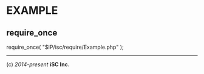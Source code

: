 EXAMPLE
====

## require_once
  require_once( "$IP/isc/require/Example.php" );

----
(c) *2014-present* **iSC Inc.**
